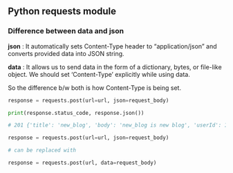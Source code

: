 ## Python requests module

### Difference between data and json

**json** : It automatically sets Content-Type header to “application/json” and converts provided data into JSON string.

**data** : It allows us to send data in the form of a dictionary, bytes, or file-like object. We should set ‘Content-Type’ explicitly while using data.

So the difference b/w both is how Content-Type is being set.

```python
response = requests.post(url=url, json=request_body)

print(response.status_code, response.json()) 

# 201 {'title': 'new_blog', 'body': 'new_blog is new blog', 'userId': 1, 'id': 101}
```

```python 
response = requests.post(url=url, json=request_body)

# can be replaced with 

response = requests.post(url, data=request_body) 

```

